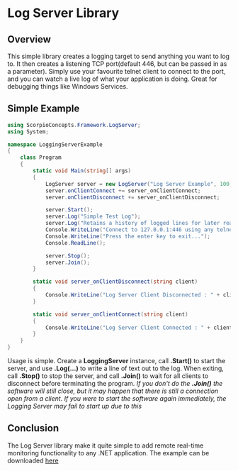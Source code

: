 # Log Server Library

## Overview
This simple library creates a logging target to send anything you want to log to.
It then creates a listening TCP port(default 446, but can be passed in as a parameter).
Simply use your favourite telnet client to connect to the port, and you can watch a live log of what your 
application is doing. Great for debugging things like Windows Services.

## Simple Example
```csharp
using ScorpioConcepts.Framework.LogServer;
using System;

namespace LoggingServerExample
{
    class Program
    {
        static void Main(string[] args)
        {
            LogServer server = new LogServer("Log Server Example", 100);
            server.onClientConnect += server_onClientConnect;
            server.onClientDisconnect += server_onClientDisconnect;

            server.Start();
            server.Log("Simple Test Log");
            server.Log("Retains a history of logged lines for later reading");
            Console.WriteLine("Connect to 127.0.0.1:446 using any telnet client to see log server in action");
            Console.WriteLine("Press the enter key to exit...");
            Console.ReadLine();

            server.Stop();
            server.Join();
        }

        static void server_onClientDisconnect(string client)
        {
            Console.WriteLine("Log Server Client Disconnected : " + client);
        }

        static void server_onClientConnect(string client)
        {
            Console.WriteLine("Log Server Client Connected : " + client);
        }
    }
}
```

Usage is simple. Create a **LoggingServer** instance, call **.Start()** to start the server, and use **.Log(...)**
to write a line of text out to the log. When exiting, call **.Stop()** to stop the server, and call **.Join()**
to wait for all clients to disconnect before terminating the program. _If you don't do the **.Join()** the
software will still close, but it may happen that there is still a connection open from a client. If you
were to start the software again immediately, the Logging Server may fail to start up due to this_

## Conclusion
The Log Server library make it quite simple to add remote real-time monitoring functionality to any .NET application. The example can be downloaded [here](http://www.geekhangar.co.za/ScorpioConcepts/framework/LoggingServerExample.zip)
